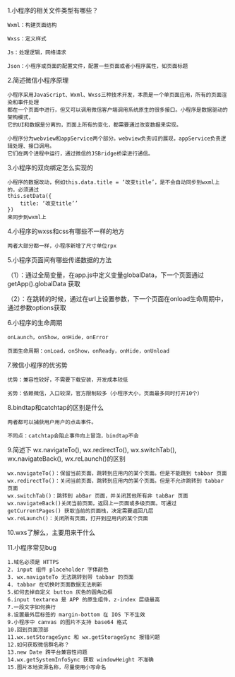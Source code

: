 1.小程序的相关文件类型有哪些？

    Wxml：构建页面结构

    Wxss：定义样式

    Js：处理逻辑，网络请求

    Json：小程序或页面的配置文件，配置一些页面或者小程序属性，如页面标题

2.简述微信小程序原理

    小程序采用JavaScript、Wxml、Wxss三种技术开发，本质是一个单页面应用，所有的页面渲染和事件处理
    都在一个页面中进行，但又可以调用微信客户端调用系统原生的很多接口。小程序是数据驱动的架构模式，
    它的UI和数据是分离的，页面上所有的变化，都需要通过改变数据来实现。

    小程序分为webview和appService两个部分。webview负责UI的展现，appService负责逻辑处理、接口调用。
    它们在两个进程中运行，通过微信的JSBridge桥梁进行通信。

3.小程序的双向绑定怎么实现的

    小程序的数据改动，例如this.data.title = ‘改变title’，是不会自动同步到wxml上的，必须通过
    this.setData({
        title: ‘改变title’’
    })
    来同步到wxml上

4.小程序的wxss和css有哪些不一样的地方

    两者大部分都一样，小程序新增了尺寸单位rpx

5.小程序页面间有哪些传递数据的方法

（1）：通过全局变量，在app.js中定义变量globalData，下一个页面通过getApp().globalData 获取

（2）：在跳转的时候，通过在url上设置参数，下一个页面在onload生命周期中，通过参数options获取

6.小程序的生命周期

    onLaunch，onShow，onHide，onError

    页面生命周期：onLoad，onShow，onReady，onHide，onUnload

7.微信小程序的优劣势

    优势：兼容性较好，不需要下载安装，开发成本较低

    劣势：依赖微信，入口较深，官方限制较多（小程序大小，页面最多同时打开10个）

8.bindtap和catchtap的区别是什么

    两者都可以捕获用户用户的点击事件。

    不同点：catchtap会阻止事件向上冒泡，bindtap不会

9.简述下 wx.navigateTo(), wx.redirectTo(), wx.switchTab(), wx.navigateBack(), wx.reLaunch()的区别

    wx.navigateTo()：保留当前页面，跳转到应用内的某个页面。但是不能跳到 tabbar 页面
    wx.redirectTo()：关闭当前页面，跳转到应用内的某个页面。但是不允许跳转到 tabbar 页面
    wx.switchTab()：跳转到 abBar 页面，并关闭其他所有非 tabBar 页面
    wx.navigateBack()关闭当前页面，返回上一页面或多级页面。可通过 getCurrentPages() 获取当前的页面栈，决定需要返回几层
    wx.reLaunch()：关闭所有页面，打开到应用内的某个页面

10.wxs了解么，主要用来干什么


11.小程序常见bug

    1.域名必须是 HTTPS 
    2. input 组件 placeholder 字体颜色 
    3. wx.navigateTo 无法跳转到带 tabbar 的页面 
    4. tabbar 在切换时页面数据无法刷新 
    5.如何去掉自定义 button 灰色的圆角边框 
    6.input textarea 是 APP 的原生组件，z-index 层级最高 
    7.一段文字如何换行 
    8.设置最外层标签的 margin-bottom 在 IOS 下不生效 
    9.小程序中 canvas 的图片不支持 base64 格式 
    10.回到页面顶部 
    11.wx.setStorageSync 和 wx.getStorageSync 报错问题 
    12.如何获取微信群名称？ 
    13.new Date 跨平台兼容性问题 
    14.wx.getSystemInfoSync 获取 windowHeight 不准确 
    15.图片本地资源名称，尽量使用小写命名